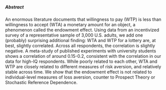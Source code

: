 ---
---

##### Abstract

An enormous literature documents that willingness to pay (WTP) is
less than willingness to accept (WTA) a monetary amount for an
object, a phenomenon called the endowment effect. Using data from
an incentivized survey of a representative sample of 3,000 U.S.
adults, we add one (probably) surprising additional finding: WTA
and WTP for a lottery are, at best, slightly correlated. Across
all respondents, the correlation is slightly negative. A meta-study
of published experiments with university students shows a correlation
of around 0.15-0.2, consistent with the correlation in our data for
high-IQ respondents. While poorly related to each other, WTA and WTP
are closely related to different measures of risk aversion, and
relatively stable across time. We show that the endowment effect
is not related to individual-level measures of loss aversion,
counter to Prospect Theory or Stochastic Reference Dependence.
